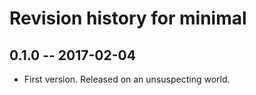 # Revision history for minimal

## 0.1.0  -- 2017-02-04

* First version. Released on an unsuspecting world.
